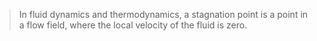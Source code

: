 >In fluid dynamics and thermodynamics, a stagnation point is a point in a flow field, where the local velocity of the fluid is zero.